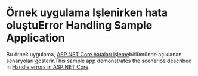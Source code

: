 # <a name="error-handling-sample-application"></a><span data-ttu-id="142de-101">Örnek uygulama Işlenirken hata oluştu</span><span class="sxs-lookup"><span data-stu-id="142de-101">Error Handling Sample Application</span></span>

<span data-ttu-id="142de-102">Bu örnek uygulama, [ASP.NET Core hataları işleme](https://docs.microsoft.com/aspnet/core/fundamentals/error-handling)bölümünde açıklanan senaryoları gösterir.</span><span class="sxs-lookup"><span data-stu-id="142de-102">This sample app demonstrates the scenarios described in [Handle errors in ASP.NET Core](https://docs.microsoft.com/aspnet/core/fundamentals/error-handling).</span></span>
